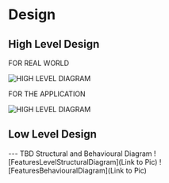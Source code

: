 # Design

## High Level Design 

FOR REAL WORLD

![HIGH LEVEL DIAGRAM](https://user-images.githubusercontent.com/65301187/115010859-8c0acd80-9ecb-11eb-995c-0f2245172e5c.png)

FOR THE APPLICATION

![HIGH LEVEL DIAGRAM](https://user-images.githubusercontent.com/65301187/115011814-b446fc00-9ecc-11eb-8ce8-d36380aaad37.png)

## Low Level Design 

--- TBD Structural and Behavioural Diagram
![FeaturesLevelStructuralDiagram](Link to Pic)
![FeaturesBehaviouralDiagram](Link to Pic)
